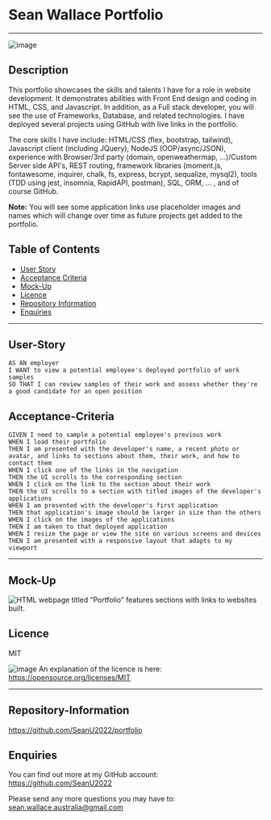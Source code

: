 # Sean Wallace Portfolio
-----
![image](https://img.shields.io/badge/License-MIT-yellow.svg)
## Description
This portfolio showcases the skills and talents I have for a role in website development. It demonstrates abilities with Front End design and coding in HTML, CSS, and Javascript. In addition, as a Full stack developer, you will see the use of Frameworks, Database, and related technologies.  I have deployed several projects using GitHub with live links in the portfolio.

The core skills I have include: HTML/CSS (flex, bootstrap, tailwind), Javascript client (including JQuery), NodeJS (OOP/async/JSON), experience with Browser/3rd party (domain, openweathermap, ...)/Custom Server side API's, REST routing, framework libraries (moment.js, fontawesome, inquirer, chalk, fs, express, bcrypt, sequalize, mysql2), tools (TDD using jest, insomnia, RapidAPI, postman), SQL, ORM, ... , and of course GitHub.

**Note:** You will see some application links use placeholder images and names which will change over time as future projects get added to the portfolio.

## Table of Contents

- [User Story](#user-story)
- [Acceptance Criteria](#acceptance-criteria)
- [Mock-Up](#mock-up)
- [Licence](#licence)
- [Repository Information](#repository-information)
- [Enquiries](#enquiries)

-----
## User-Story

```
AS AN employer
I WANT to view a potential employee's deployed portfolio of work samples
SO THAT I can review samples of their work and assess whether they're a good candidate for an open position
```
## Acceptance-Criteria


```
GIVEN I need to sample a potential employee's previous work
WHEN I load their portfolio
THEN I am presented with the developer's name, a recent photo or avatar, and links to sections about them, their work, and how to contact them
WHEN I click one of the links in the navigation
THEN the UI scrolls to the corresponding section
WHEN I click on the link to the section about their work
THEN the UI scrolls to a section with titled images of the developer's applications
WHEN I am presented with the developer's first application
THEN that application's image should be larger in size than the others
WHEN I click on the images of the applications
THEN I am taken to that deployed application
WHEN I resize the page or view the site on various screens and devices
THEN I am presented with a responsive layout that adapts to my viewport
```
-----

## Mock-Up


![HTML webpage titled “Portfolio” features sections with links to websites built.](Sean-Wallace-Portfolio.png)

## Licence

MIT

![image](https://img.shields.io/badge/License-MIT-yellow.svg) An explanation of the licence is here: https://opensource.org/licenses/MIT


-----

## Repository-Information
https://github.com/SeanU2022/portfolio


## Enquiries

You can find out more at my GitHub account: <https://github.com/SeanU2022>

Please send any more questions you may have to: <sean.wallace.australia@gmail.com>
